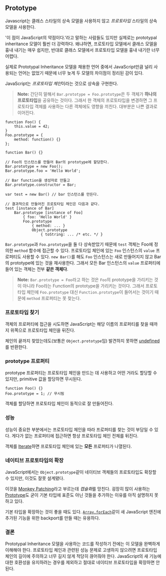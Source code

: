 ## Prototype

Javascript는 클래스 스타일의 상속 모델을 사용하지 않고 *프로토타입* 스타일의 상속 모델을 사용한다.

'이 점이 JavaScript의 약점이다.'라고 말하는 사람들도 있지만 실제로는 prototypal inheritance 모델이 훨씬 더 강력하다. 왜냐하면, 프로토타입 모델에서 클래스 모델을 흉내 내기는 매우 쉽지만, 반대로 클래스 모델에서 프로토타입 모델을 흉내 내기란 너무 어렵다.

실제로 Prototypal Inheritance 모델을 채용한 언어 중에서 JavaScript만큼 널리 사용되는 언어는 없었기 때문에 너무 늦게 두 모델의 차이점이 정리된 감이 있다.

JavaScript는 *프로토타입 체인*이라는 것으로 상속을 구현한다.

> **Note:** 간단히 말해서 `Bar.prototype = Foo.prototype`은 두 객체가 **하나의 프로토타입**을 공유하는 것이다. 그래서 한 객체의 프로토타입을 변경하면 그 프로토타입 객체를 사용하는 다른 객체에도 영향을 끼친다. 대부분은 나쁜 결과로 이어진다.

    function Foo() {
        this.value = 42;
    }
    Foo.prototype = {
        method: function() {}
    };

    function Bar() {}

    // Foo의 인스턴스를 만들어 Bar의 prototype에 할당한다.
    Bar.prototype = new Foo();
    Bar.prototype.foo = 'Hello World';

    // Bar function을 생성자로 만들고
    Bar.prototype.constructor = Bar;

    var test = new Bar() // bar 인스턴스를 만든다.

    // 결과적으로 만들어진 프로토타입 체인은 다음과 같다. 
    test [instance of Bar]
        Bar.prototype [instance of Foo] 
            { foo: 'Hello World' }
            Foo.prototype
                { method: ... }
                Object.prototype
                    { toString: ... /* etc. */ }

`Bar.prototype`과 `Foo.prototype`을 둘 다 상속받았기 때문에 `test` 객체는 Foo에 정의한 `method` 함수에 접근할 수 있다. 프로토타입 체인에 있는 `Foo` 인스턴스의 `value` 프로퍼티도 사용할 수 있다. `new Bar()`를 해도 `Foo` 인스턴스는 새로 만들어지지 않고 Bar의 prototype에 있는 것을 재사용한다. 그래서 모든 Bar 인스턴스의 `value` 프로퍼티에 들어 있는 객체는 전부 **같은 객체다**.

> **Note:** `Bar.prototype = Foo`라고 하는 것은 `Foo`의 prototype을 가리키는 것이 아니라 Foo라는 Function의 prototype을 가리키는 것이다. 그래서 프로토타입 체인에 `Foo.prototype` 대신 `Function.prototype`이 들어서는 것이기 때문에 `method` 프로퍼티는 못 찾는다.

### 프로토타입 찾기

객체의 프로퍼티에 접근을 시도하면 JavaScript는 해당 이름의 프로퍼티를 찾을 때까지 위쪽으로 프로토타입 체인을 뒤진다.

체인의 끝까지 찾았는데도(보통은 `Object.prototype`임) 발견하지 못하면 [undefined](#core.undefined)를 반환한다.

### prototype 프로퍼티

prototype 프로퍼티는 프로토타입 체인을 만드는 데 사용하고 어떤 거라도 할당할 수 있지만, primitive 값을 할당하면 무시된다.

    function Foo() {}
    Foo.prototype = 1; // 무시됨

객체를 할당하면 프로토타입 체인이 동적으로 잘 만들어진다.

### 성능

성능이 중요한 부분에서는 프로토타입 체인을 따라 프로퍼티를 찾는 것이 부담일 수 있다. 게다가 없는 프로퍼티에 접근하면 항상 프로토타입 체인 전체를 뒤진다.

객체를 [Iterate](#object.forinloop)하면 프로토타입 체인에 있는 **모든** 프로퍼티가 나열된다.

### 네이티브 프로토타입의 확장

JavaScript에서는 `Object.prototype`같이 네이티브 객체들의 프로토타입도 확장할 수 있지만, 이것도 잘못 설계됐다.

이것을 [Monkey Patching][1]라고 부르는데 *캡슐화*를 망친다. 굉장히 많이 사용하는 [Prototype][2]도 굳이 기본 타입에 표준도 아닌 것들을 추가하는 이유를 아직 설명하지 못하고 있다.

기본 타입을 확장하는 것이 좋을 때도 있다. [`Array.forEach`][3]같이 새 JavaScript 엔진에 추가된 기능을 위한 backport를 만들 때는 유용하다.

### 결론

Prototypal Inheritance 모델을 사용하는 코드를 작성하기 전에는 이 모델을 완벽하게 이해해야 한다. 프로토타입 체인과 관련된 성능 문제로 고생하지 않으려면 프로토타입 체인의 길이에 주의하고 너무 길지 않게 적당히 끊어줘야 한다. JavaScript의 새 기능에 대한 호환성을 유지하려는 경우를 제외하고 절대로 네이티브 프로토타입을 확장하면 안 된다.

[1]: http://en.wikipedia.org/wiki/Monkey_patch
[2]: http://prototypejs.org/
[3]: https://developer.mozilla.org/en/JavaScript/Reference/Global_Objects/Array/forEach
